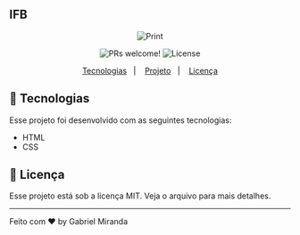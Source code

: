 ## IFB

<p align="center">
 <img src="https://user-images.githubusercontent.com/75395893/130338496-cc1a4b27-5396-4cc1-89b1-91db6aa6d931.gif" alt="Print" />
</p>



<p align="center">
 <img src="https://img.shields.io/static/v1?label=PRs&message=welcome&color=49AA26&labelColor=000000" alt="PRs welcome!" />

  <img alt="License" src="https://img.shields.io/static/v1?label=license&message=MIT&color=49AA26&labelColor=000000">
</p>

<p align="center">
  <a href="#-tecnologias">Tecnologias</a>&nbsp;&nbsp;&nbsp;|&nbsp;&nbsp;&nbsp;
  <a href="#-projeto">Projeto</a>&nbsp;&nbsp;&nbsp;|&nbsp;&nbsp;&nbsp;
  <a href="#memo-licença">Licença</a>
</p>

## 🚀 Tecnologias
Esse projeto foi desenvolvido com as seguintes tecnologias:

- HTML
- CSS

## :memo: Licença

Esse projeto está sob a licença MIT. Veja o arquivo para mais detalhes.

---

Feito com ♥ by Gabriel Miranda